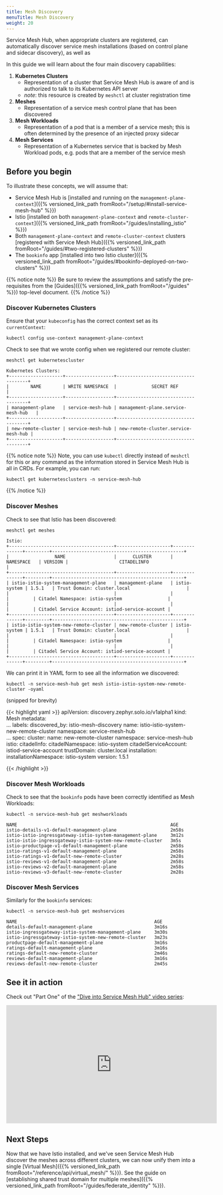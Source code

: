 ```yaml
---
title: Mesh Discovery
menuTitle: Mesh Discovery
weight: 20
---
```


Service Mesh Hub, when appropriate clusters are registered, can automatically discover service mesh installations (based on control plane and sidecar discovery), as well as 

In this guide we will learn about the four main discovery capabilities:

1. **Kubernetes Clusters**
    - Representation of a cluster that Service Mesh Hub is aware of and is authorized to
talk to its Kubernetes API server
    - *note*: this resource is created by `meshctl` at cluster registration time
2. **Meshes**
    - Representation of a service mesh control plane that has been discovered 
3. **Mesh Workloads**
    - Representation of a pod that is a member of a service mesh; this is often determined by the presence of
an injected proxy sidecar
4. **Mesh Services**
    - Representation of a Kubernetes service that is backed by Mesh Workload pods, e.g.
pods that are a member of the service mesh


## Before you begin
To illustrate these concepts, we will assume that:

* Service Mesh Hub is [installed and running on the `management-plane-context`]({{% versioned_link_path fromRoot="/setup/#install-service-mesh-hub" %}})
* Istio [installed on both `management-plane-context` and `remote-cluster-context`]({{% versioned_link_path fromRoot="/guides/installing_istio" %}})
* Both `management-plane-context` and `remote-cluster-context` clusters [registered with Service Mesh Hub]({{% versioned_link_path fromRoot="/guides/#two-registered-clusters" %}})
* The `bookinfo` app [installed into two Istio cluster]({{% versioned_link_path fromRoot="/guides/#bookinfo-deployed-on-two-clusters" %}})


{{% notice note %}}
Be sure to review the assumptions and satisfy the pre-requisites from the [Guides]({{% versioned_link_path fromRoot="/guides" %}}) top-level document.
{{% /notice %}}

### Discover Kubernetes Clusters

Ensure that your `kubeconfig` has the correct context set as its `currentContext`:

```shell
kubectl config use-context management-plane-context
```

Check to see that we wrote config when we registered our remote cluster:

```shell
meshctl get kubernetescluster
```

```shell
Kubernetes Clusters:
+--------------------+------------------+-------------------------------------+
|        NAME        | WRITE NAMESPACE  |             SECRET REF              |
+--------------------+------------------+-------------------------------------+
| management-plane   | service-mesh-hub | management-plane.service-mesh-hub   |
+--------------------+------------------+-------------------------------------+
| new-remote-cluster | service-mesh-hub | new-remote-cluster.service-mesh-hub |
+--------------------+------------------+-------------------------------------+
```

{{% notice note %}}
Note, you can use `kubectl` directly instead of `meshctl` for this or any command as the information stored in Service Mesh Hub is all in CRDs. For example, you can run:

```shell
kubectl get kubernetesclusters -n service-mesh-hub
```

{{% /notice %}}

### Discover Meshes

Check to see that Istio has been discovered:

```shell
meshctl get meshes
```

```
Istio:
+---------------------------------------+--------------------+--------------+---------+-------------------------------------------------+
|                 NAME                  |      CLUSTER       |  NAMESPACE   | VERSION |                   CITADELINFO                   |
+---------------------------------------+--------------------+--------------+---------+-------------------------------------------------+
| istio-istio-system-management-plane   | management-plane   | istio-system | 1.5.1   | Trust Domain: cluster.local                     |
|                                       |                    |              |         | Citadel Namespace: istio-system                 |
|                                       |                    |              |         | Citadel Service Account: istiod-service-account |
+---------------------------------------+--------------------+--------------+---------+-------------------------------------------------+
| istio-istio-system-new-remote-cluster | new-remote-cluster | istio-system | 1.5.1   | Trust Domain: cluster.local                     |
|                                       |                    |              |         | Citadel Namespace: istio-system                 |
|                                       |                    |              |         | Citadel Service Account: istiod-service-account |
+---------------------------------------+--------------------+--------------+---------+-------------------------------------------------+
```

We can print it in YAML form to see all the information we discovered:

```shell
kubectl -n service-mesh-hub get mesh istio-istio-system-new-remote-cluster -oyaml
```

(snipped for brevity)

{{< highlight yaml >}}
apiVersion: discovery.zephyr.solo.io/v1alpha1
kind: Mesh
metadata:  
  ... 
  labels:
    discovered_by: istio-mesh-discovery
  name: istio-istio-system-new-remote-cluster
  namespace: service-mesh-hub  
  ... 
spec:
  cluster:
    name: new-remote-cluster
    namespace: service-mesh-hub
  istio:
    citadelInfo:
      citadelNamespace: istio-system
      citadelServiceAccount: istiod-service-account
      trustDomain: cluster.local
    installation:
      installationNamespace: istio-system
      version: 1.5.1

{{< /highlight >}}

### Discover Mesh Workloads

Check to see that the `bookinfo` pods have been correctly identified as Mesh Workloads:

```shell
kubectl -n service-mesh-hub get meshworkloads
```

```
NAME                                                         AGE
istio-details-v1-default-management-plane                    2m58s
istio-istio-ingressgateway-istio-system-management-plane     3m12s
istio-istio-ingressgateway-istio-system-new-remote-cluster   3m5s
istio-productpage-v1-default-management-plane                2m58s
istio-ratings-v1-default-management-plane                    2m58s
istio-ratings-v1-default-new-remote-cluster                  2m28s
istio-reviews-v1-default-management-plane                    2m58s
istio-reviews-v2-default-management-plane                    2m58s
istio-reviews-v3-default-new-remote-cluster                  2m28s
```

### Discover Mesh Services

Similarly for the `bookinfo` services:

```shell
kubectl -n service-mesh-hub get meshservices
```

```
NAME                                                   AGE
details-default-management-plane                       3m16s
istio-ingressgateway-istio-system-management-plane     3m30s
istio-ingressgateway-istio-system-new-remote-cluster   3m23s
productpage-default-management-plane                   3m16s
ratings-default-management-plane                       3m16s
ratings-default-new-remote-cluster                     2m46s
reviews-default-management-plane                       3m16s
reviews-default-new-remote-cluster                     2m45s
```

## See it in action

Check out "Part One" of the ["Dive into Service Mesh Hub" video series](https://www.youtube.com/watch?v=4sWikVELr5M&list=PLBOtlFtGznBjr4E9xYHH9eVyiOwnk1ciK):

<iframe width="560" height="315" src="https://www.youtube.com/embed/4sWikVELr5M" frameborder="0" allow="accelerometer; autoplay; encrypted-media; gyroscope; picture-in-picture" allowfullscreen></iframe>


## Next Steps

Now that we have Istio installed, and we've seen Service Mesh Hub discover the meshes across different clusters, we can now unify them into a single [Virtual Mesh]({{% versioned_link_path fromRoot="/reference/api/virtual_mesh/" %}}). See the guide on [establishing shared trust domain for multiple meshes]({{% versioned_link_path fromRoot="/guides/federate_identity" %}}).
